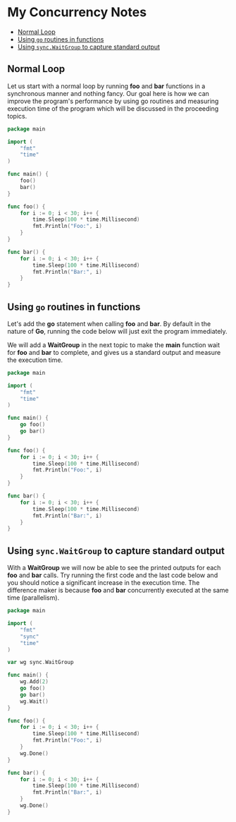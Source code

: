# My Concurrency Notes

<!-- vim-markdown-toc GFM -->

* [Normal Loop](#normal-loop)
* [Using `go` routines in functions](#using-go-routines-in-functions)
* [Using `sync.WaitGroup` to capture standard output](#using-syncwaitgroup-to-capture-standard-output)

<!-- vim-markdown-toc -->

## Normal Loop

Let us start with a normal loop by running __foo__ and __bar__ functions in a synchronous manner and nothing fancy. Our goal here is how we can improve the program's performance by using go routines and measuring execution time of the program which will be discussed in the proceeding topics.


```go
package main

import (
	"fmt"
	"time"
)

func main() {
	foo()
	bar()
}

func foo() {
	for i := 0; i < 30; i++ {
		time.Sleep(100 * time.Millisecond)
		fmt.Println("Foo:", i)
	}
}

func bar() {
	for i := 0; i < 30; i++ {
		time.Sleep(100 * time.Millisecond)
		fmt.Println("Bar:", i)
	}
}
```

## Using `go` routines in functions

Let's add the __go__ statement when calling __foo__ and __bar__. By default in the nature of __Go__, running the code below will just exit the program immediately.

We will add a __WaitGroup__ in the next topic to make the __main__ function wait for __foo__ and __bar__ to complete, and gives us a standard output and measure the execution time.

```go
package main

import (
	"fmt"
	"time"
)

func main() {
	go foo()
	go bar()
}

func foo() {
	for i := 0; i < 30; i++ {
		time.Sleep(100 * time.Millisecond)
		fmt.Println("Foo:", i)
	}
}

func bar() {
	for i := 0; i < 30; i++ {
		time.Sleep(100 * time.Millisecond)
		fmt.Println("Bar:", i)
	}
}
```

## Using `sync.WaitGroup` to capture standard output

With a __WaitGroup__ we will now be able to see the printed outputs for each __foo__ and __bar__ calls. Try running the first code and the last code below and you should notice a significant increase in the execution time. The difference maker is because __foo__ and __bar__ concurrently executed at the same time (parallelism).

```go
package main

import (
	"fmt"
	"sync"
	"time"
)

var wg sync.WaitGroup

func main() {
	wg.Add(2)
	go foo()
	go bar()
	wg.Wait()
}

func foo() {
	for i := 0; i < 30; i++ {
		time.Sleep(100 * time.Millisecond)
		fmt.Println("Foo:", i)
	}
	wg.Done()
}

func bar() {
	for i := 0; i < 30; i++ {
		time.Sleep(100 * time.Millisecond)
		fmt.Println("Bar:", i)
	}
	wg.Done()
}
```

